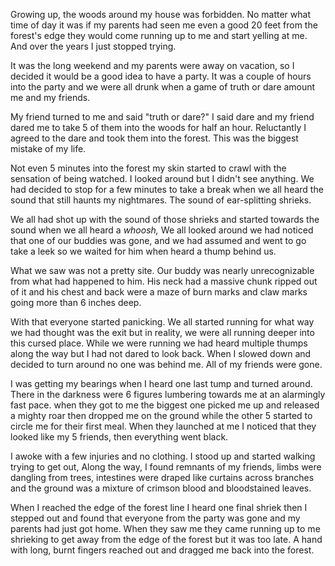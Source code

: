 Growing up, the woods around my house was forbidden. No matter what time of day it was if my parents had seen me even a good 20 feet from the forest's edge they would come running up to me and start yelling at me. And over the years I just stopped trying.

It was the long weekend and my parents were away on vacation, so I decided it would be a good idea to have a party. It was a couple of hours into the party and we were all drunk when a game of truth or dare amount me and my friends.

My friend turned to me and said "truth or dare?" I said dare and my friend dared me to take 5 of them into the woods for half an hour. Reluctantly I agreed to the dare and took them into the forest. This was the biggest mistake of my life.

Not even 5 minutes into the forest my skin started to crawl with the sensation of being watched. I looked around but I didn't see anything. We had decided to stop for a few minutes to take a break when we all heard the sound that still haunts my nightmares. The sound of ear-splitting shrieks.

We all had shot up with the sound of those shrieks and started towards the sound when we all heard a *whoosh,* We all looked around we had noticed that one of our buddies was gone, and we had assumed and went to go take a leek so we waited for him when heard a thump behind us.

What we saw was not a pretty site. Our buddy was nearly unrecognizable from what had happened to him. His neck had a massive chunk ripped out of it and his chest and back were a maze of burn marks and claw marks going more than 6 inches deep.

With that everyone started panicking. We all started running for what way we had thought was the exit but in reality, we were all running deeper into this cursed place. While we were running we had heard multiple thumps along the way but I had not dared to look back. When I slowed down and decided to turn around no one was behind me. All of my friends were gone.

I was getting my bearings when I heard one last tump and turned around. There in the darkness were 6 figures lumbering towards me at an alarmingly fast pace. when they got to me the biggest one picked me up and released a mighty roar then dropped me on the ground while the other 5 started to circle me for their first meal. When they launched at me I noticed that they looked like my 5 friends, then everything went black.

I awoke with a few injuries and no clothing. I stood up and started walking trying to get out, Along the way, I found remnants of my friends, limbs were dangling from trees, intestines were draped like curtains across branches and the ground was a mixture of crimson blood and bloodstained leaves.

When I reached the edge of the forest line I heard one final shriek then I stepped out and found that everyone from the party was gone and my parents had just got home. When they saw me they came running up to me shrieking to get away from the edge of the forest but it was too late. A hand with long, burnt fingers reached out and dragged me back into the forest.
